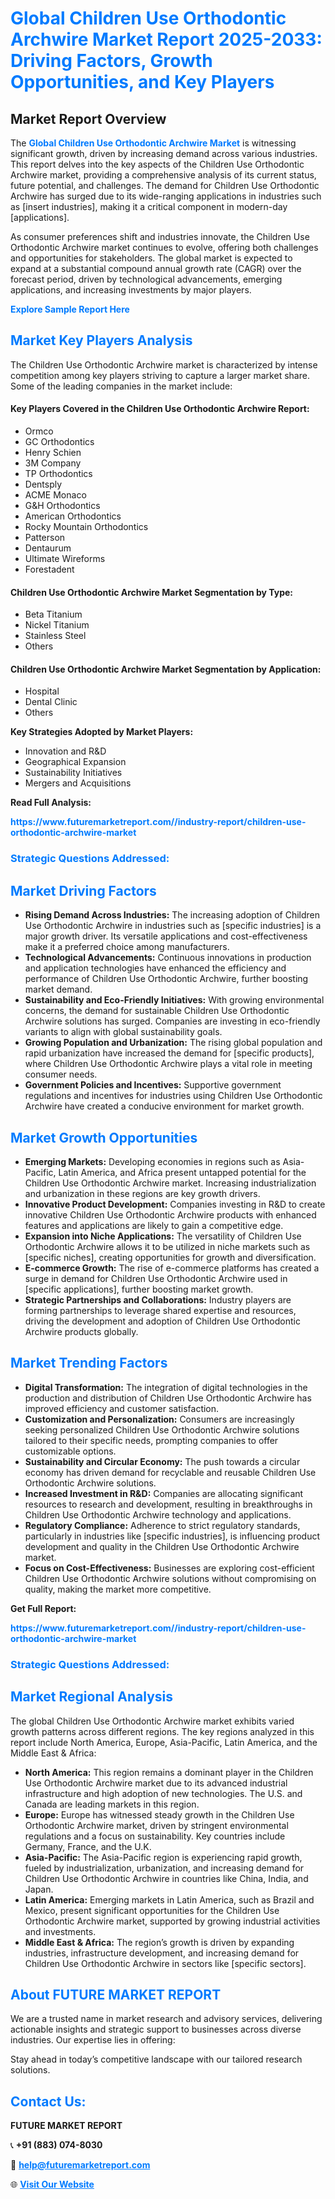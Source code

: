 <h1 style="color: #007BFF;">Global Children Use Orthodontic Archwire Market Report 2025-2033: Driving Factors, Growth Opportunities, and Key Players</h1>

<section id="overview">
<h2>Market Report Overview</h2>
<p>The <a href="https://www.futuremarketreport.com//industry-report/children-use-orthodontic-archwire-market" style="color: #007BFF; text-decoration: none;"><strong>Global Children Use Orthodontic Archwire Market</strong></a> is witnessing significant growth, driven by increasing demand across various industries. This report delves into the key aspects of the Children Use Orthodontic Archwire market, providing a comprehensive analysis of its current status, future potential, and challenges. The demand for Children Use Orthodontic Archwire has surged due to its wide-ranging applications in industries such as [insert industries], making it a critical component in modern-day [applications].</p>
<p>As consumer preferences shift and industries innovate, the Children Use Orthodontic Archwire market continues to evolve, offering both challenges and opportunities for stakeholders. The global market is expected to expand at a substantial compound annual growth rate (CAGR) over the forecast period, driven by technological advancements, emerging applications, and increasing investments by major players.</p>
</section>

<section id="overview">
<p><a href="https://www.futuremarketreport.com//request-sample/reportId=78091" style="color: #007BFF; text-decoration: none;"><strong>Explore Sample Report Here</strong></a></p>
</section>

<section id="key-players">
<h2 style="color: #007BFF;">Market Key Players Analysis</h2>
<p>The Children Use Orthodontic Archwire market is characterized by intense competition among key players striving to capture a larger market share. Some of the leading companies in the market include:</p>
<h4>Key Players Covered in the Children Use Orthodontic Archwire Report:</h4>
<ul><li>Ormco</li><li>GC Orthodontics</li><li>Henry Schien</li><li>3M Company</li><li>TP Orthodontics</li><li>Dentsply</li><li>ACME Monaco</li><li>G&amp;H Orthodontics</li><li>American Orthodontics</li><li>Rocky Mountain Orthodontics</li><li>Patterson</li><li>Dentaurum</li><li>Ultimate Wireforms</li><li>Forestadent</li></ul>
<h4>Children Use Orthodontic Archwire Market Segmentation by Type:</h4>
<ul><li>Beta Titanium</li><li>Nickel Titanium</li><li>Stainless Steel</li><li>Others</li></ul>

<h4>Children Use Orthodontic Archwire Market Segmentation by Application:</h4>
<ul><li>Hospital</li><li>Dental Clinic</li><li>Others</li></ul>
<p><strong>Key Strategies Adopted by Market Players:</strong></p>
<ul>
<li>Innovation and R&D</li>
<li>Geographical Expansion</li>
<li>Sustainability Initiatives</li>
<li>Mergers and Acquisitions</li>
</ul>
</section>

<section>
<p><strong>Read Full Analysis: </strong></p><a href="https://www.futuremarketreport.com//industry-report/children-use-orthodontic-archwire-market" style="color: #007BFF; text-decoration: none;"><strong>https://www.futuremarketreport.com//industry-report/children-use-orthodontic-archwire-market</strong></a>
<h3 style="color: #007BFF;">Strategic Questions Addressed:</h3>
</section>

<section id="driving-factors">
<h2 style="color: #007BFF;">Market Driving Factors</h2>
<ul>
<li><strong>Rising Demand Across Industries:</strong> The increasing adoption of Children Use Orthodontic Archwire in industries such as [specific industries] is a major growth driver. Its versatile applications and cost-effectiveness make it a preferred choice among manufacturers.</li>
<li><strong>Technological Advancements:</strong> Continuous innovations in production and application technologies have enhanced the efficiency and performance of Children Use Orthodontic Archwire, further boosting market demand.</li>
<li><strong>Sustainability and Eco-Friendly Initiatives:</strong> With growing environmental concerns, the demand for sustainable Children Use Orthodontic Archwire solutions has surged. Companies are investing in eco-friendly variants to align with global sustainability goals.</li>
<li><strong>Growing Population and Urbanization:</strong> The rising global population and rapid urbanization have increased the demand for [specific products], where Children Use Orthodontic Archwire plays a vital role in meeting consumer needs.</li>
<li><strong>Government Policies and Incentives:</strong> Supportive government regulations and incentives for industries using Children Use Orthodontic Archwire have created a conducive environment for market growth.</li>
</ul>
</section>

<section id="growth-opportunities">
<h2 style="color: #007BFF;">Market Growth Opportunities</h2>
<ul>
<li><strong>Emerging Markets:</strong> Developing economies in regions such as Asia-Pacific, Latin America, and Africa present untapped potential for the Children Use Orthodontic Archwire market. Increasing industrialization and urbanization in these regions are key growth drivers.</li>
<li><strong>Innovative Product Development:</strong> Companies investing in R&D to create innovative Children Use Orthodontic Archwire products with enhanced features and applications are likely to gain a competitive edge.</li>
<li><strong>Expansion into Niche Applications:</strong> The versatility of Children Use Orthodontic Archwire allows it to be utilized in niche markets such as [specific niches], creating opportunities for growth and diversification.</li>
<li><strong>E-commerce Growth:</strong> The rise of e-commerce platforms has created a surge in demand for Children Use Orthodontic Archwire used in [specific applications], further boosting market growth.</li>
<li><strong>Strategic Partnerships and Collaborations:</strong> Industry players are forming partnerships to leverage shared expertise and resources, driving the development and adoption of Children Use Orthodontic Archwire products globally.</li>
</ul>
</section>

<section id="trending-factors">
<h2 style="color: #007BFF;">Market Trending Factors</h2>
<ul>
<li><strong>Digital Transformation:</strong> The integration of digital technologies in the production and distribution of Children Use Orthodontic Archwire has improved efficiency and customer satisfaction.</li>
<li><strong>Customization and Personalization:</strong> Consumers are increasingly seeking personalized Children Use Orthodontic Archwire solutions tailored to their specific needs, prompting companies to offer customizable options.</li>
<li><strong>Sustainability and Circular Economy:</strong> The push towards a circular economy has driven demand for recyclable and reusable Children Use Orthodontic Archwire solutions.</li>
<li><strong>Increased Investment in R&D:</strong> Companies are allocating significant resources to research and development, resulting in breakthroughs in Children Use Orthodontic Archwire technology and applications.</li>
<li><strong>Regulatory Compliance:</strong> Adherence to strict regulatory standards, particularly in industries like [specific industries], is influencing product development and quality in the Children Use Orthodontic Archwire market.</li>
<li><strong>Focus on Cost-Effectiveness:</strong> Businesses are exploring cost-efficient Children Use Orthodontic Archwire solutions without compromising on quality, making the market more competitive.</li>
</ul>
</section>

<section>
<p><strong>Get Full Report: </strong></p><a href="https://www.futuremarketreport.com//industry-report/children-use-orthodontic-archwire-market" style="color: #007BFF; text-decoration: none;"><strong>https://www.futuremarketreport.com//industry-report/children-use-orthodontic-archwire-market</strong></a>
<h3 style="color: #007BFF;">Strategic Questions Addressed:</h3>
</section>


<section id="regional-analysis">
<h2 style="color: #007BFF;">Market Regional Analysis</h2>
<p>The global Children Use Orthodontic Archwire market exhibits varied growth patterns across different regions. The key regions analyzed in this report include North America, Europe, Asia-Pacific, Latin America, and the Middle East & Africa:</p>
<ul>
<li><strong>North America:</strong> This region remains a dominant player in the Children Use Orthodontic Archwire market due to its advanced industrial infrastructure and high adoption of new technologies. The U.S. and Canada are leading markets in this region.</li>
<li><strong>Europe:</strong> Europe has witnessed steady growth in the Children Use Orthodontic Archwire market, driven by stringent environmental regulations and a focus on sustainability. Key countries include Germany, France, and the U.K.</li>
<li><strong>Asia-Pacific:</strong> The Asia-Pacific region is experiencing rapid growth, fueled by industrialization, urbanization, and increasing demand for Children Use Orthodontic Archwire in countries like China, India, and Japan.</li>
<li><strong>Latin America:</strong> Emerging markets in Latin America, such as Brazil and Mexico, present significant opportunities for the Children Use Orthodontic Archwire market, supported by growing industrial activities and investments.</li>
<li><strong>Middle East & Africa:</strong> The region’s growth is driven by expanding industries, infrastructure development, and increasing demand for Children Use Orthodontic Archwire in sectors like [specific sectors].</li>
</ul>
</section>

<footer>
<h2 style="color: #007BFF;">About FUTURE MARKET REPORT</h2>
<p>We are a trusted name in market research and advisory services, delivering actionable insights and strategic support to businesses across diverse industries. Our expertise lies in offering:</p>

<p>Stay ahead in today’s competitive landscape with our tailored research solutions.</p>

<h2 style="color: #007BFF;">Contact Us:</h2>
<p><strong>FUTURE MARKET REPORT</strong></p>
<p>📞 <strong>+91 (883) 074-8030</strong></p>
<p>📧 <strong><a href="mailto:help@futuremarketreport.com" style="color: #007BFF;">help@futuremarketreport.com</a></strong></p>
<p>🌐 <strong><a href="https://www.futuremarketreport.com/" style="color: #007BFF;">Visit Our Website</a></strong></p>
</footer>